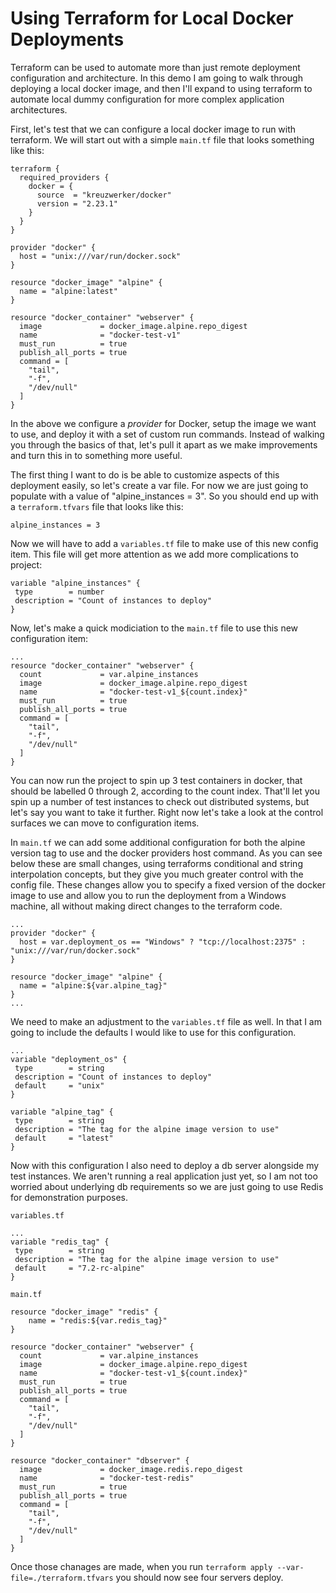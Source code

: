 # Using Terraform for Local Docker Deployments

Terraform can be used to automate more than just remote deployment configuration and architecture. In this demo I am going to walk through deploying a local docker image, and then I'll expand to using terraform to automate local dummy configuration for more complex application architectures.

First, let's test that we can configure a local docker image to run with terraform. We will start out with a simple `main.tf` file that looks something like this:

```
terraform {
  required_providers {
    docker = {
      source  = "kreuzwerker/docker"
      version = "2.23.1"
    }
  }
}

provider "docker" {
  host = "unix:///var/run/docker.sock"
}

resource "docker_image" "alpine" {
  name = "alpine:latest"
}

resource "docker_container" "webserver" {
  image             = docker_image.alpine.repo_digest
  name              = "docker-test-v1"
  must_run          = true
  publish_all_ports = true
  command = [
    "tail",
    "-f",
    "/dev/null"
  ]
}
```

In the above we configure a _provider_ for Docker, setup the image we want to use, and deploy it with a set of custom run commands. Instead of walking you through the basics of that, let's pull it apart as we make improvements and turn this in to something more useful.

The first thing I want to do is be able to customize aspects of this deployment easily, so let's create a var file. For now we are just going to populate with a value of "alpine_instances = 3". So you should end up with a `terraform.tfvars` file that looks like this:

```
alpine_instances = 3
```

Now we will have to add a `variables.tf` file to make use of this new config item. This file will get more attention as we add more complications to project:

```
variable "alpine_instances" {
 type        = number
 description = "Count of instances to deploy"
}
```

Now, let's make a quick modiciation to the `main.tf` file to use this new configuration item:

```
...
resource "docker_container" "webserver" {
  count             = var.alpine_instances
  image             = docker_image.alpine.repo_digest
  name              = "docker-test-v1_${count.index}"
  must_run          = true
  publish_all_ports = true
  command = [
    "tail",
    "-f",
    "/dev/null"
  ]
}
```

You can now run the project to spin up 3 test containers in docker, that should be labelled 0 through 2, according to the count index. That'll let you spin up a number of test instances to check out distributed systems, but let's say you want to take it further. Right now let's take a look at the control surfaces we can move to configuration items.

In `main.tf` we can add some additional configuration for both the alpine version tag to use and the docker providers host command. As you can see below these are small changes, using terraforms conditional and string interpolation concepts, but they give you much greater control with the config file. These changes allow you to specify a fixed version of the docker image to use and allow you to run the deployment from a Windows machine, all without making direct changes to the terraform code.

```
...
provider "docker" {
  host = var.deployment_os == "Windows" ? "tcp://localhost:2375" : "unix:///var/run/docker.sock"
}

resource "docker_image" "alpine" {
  name = "alpine:${var.alpine_tag}"
}
...
```

We need to make an adjustment to the `variables.tf` file as well. In that I am going to include the defaults I would like to use for this configuration.

```
...
variable "deployment_os" {
 type        = string
 description = "Count of instances to deploy"
 default     = "unix"
}

variable "alpine_tag" {
 type        = string
 description = "The tag for the alpine image version to use"
 default     = "latest"
}
```

Now with this configuration I also need to deploy a db server alongside my test instances. We aren't running a real application just yet, so I am not too worried about underlying db requirements so we are just going to use Redis for demonstration purposes.

`variables.tf`
```
...
variable "redis_tag" {
 type        = string
 description = "The tag for the alpine image version to use"
 default     = "7.2-rc-alpine"
}
```

`main.tf`
```
resource "docker_image" "redis" {
    name = "redis:${var.redis_tag}"
}

resource "docker_container" "webserver" {
  count             = var.alpine_instances
  image             = docker_image.alpine.repo_digest
  name              = "docker-test-v1_${count.index}"
  must_run          = true
  publish_all_ports = true
  command = [
    "tail",
    "-f",
    "/dev/null"
  ]
}

resource "docker_container" "dbserver" {
  image             = docker_image.redis.repo_digest
  name              = "docker-test-redis"
  must_run          = true
  publish_all_ports = true
  command = [
    "tail",
    "-f",
    "/dev/null"
  ]
}
```

Once those chanages are made, when you run `terraform apply --var-file=./terraform.tfvars` you should now see four servers deploy.